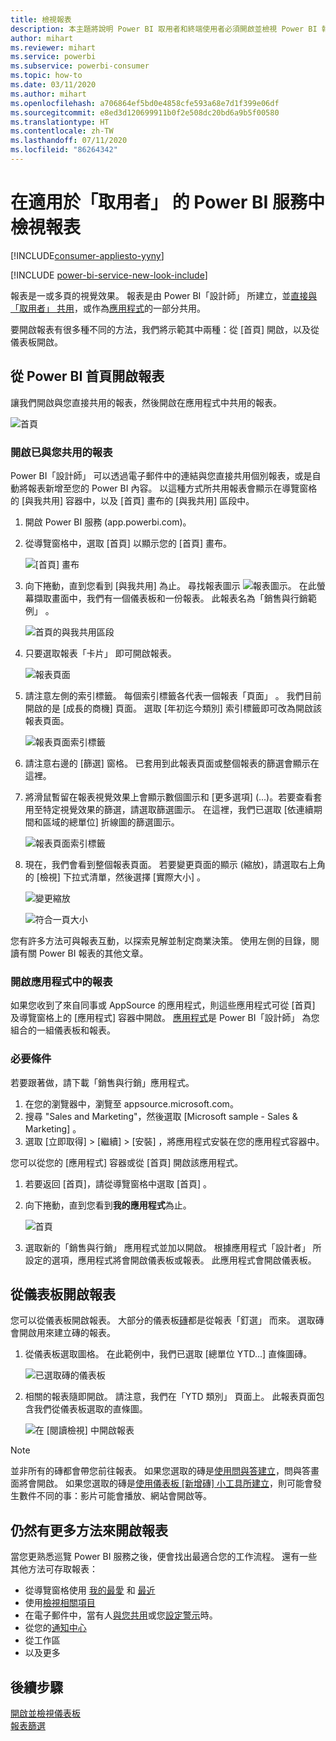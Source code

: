 ```yaml
---
title: 檢視報表
description: 本主題將說明 Power BI 取用者和終端使用者必須開啟並檢視 Power BI 報表。
author: mihart
ms.reviewer: mihart
ms.service: powerbi
ms.subservice: powerbi-consumer
ms.topic: how-to
ms.date: 03/11/2020
ms.author: mihart
ms.openlocfilehash: a706864ef5bd0e4858cfe593a68e7d1f399e06df
ms.sourcegitcommit: e8ed3d120699911b0f2e508dc20bd6a9b5f00580
ms.translationtype: HT
ms.contentlocale: zh-TW
ms.lasthandoff: 07/11/2020
ms.locfileid: "86264342"
---
```

# <a name="view-a-report-in-the-power-bi-service-for-consumers"></a>在適用於「取用者」  的 Power BI 服務中檢視報表

[!INCLUDE[consumer-appliesto-yyny](../includes/consumer-appliesto-yyny.md)]

[!INCLUDE [power-bi-service-new-look-include](../includes/power-bi-service-new-look-include.md)]

報表是一或多頁的視覺效果。 報表是由 Power BI「設計師」  所建立，並[直接與「取用者」  共用](end-user-shared-with-me.md)，或作為[應用程式](end-user-apps.md)的一部分共用。 

要開啟報表有很多種不同的方法，我們將示範其中兩種：從 [首頁] 開啟，以及從儀表板開啟。 

<!-- add art-->


## <a name="open-a-report-from-power-bi-home"></a>從 Power BI 首頁開啟報表
讓我們開啟與您直接共用的報表，然後開啟在應用程式中共用的報表。

   ![首頁](./media/end-user-report-open/power-bi-home-canvas.png)

### <a name="open-a-report-that-has-been-shared-with-you"></a>開啟已與您共用的報表
Power BI「設計師」  可以透過電子郵件中的連結與您直接共用個別報表，或是自動將報表新增至您的 Power BI 內容。 以這種方式所共用報表會顯示在導覽窗格的 [與我共用]  容器中，以及 [首頁] 畫布的 [與我共用]  區段中。

1. 開啟 Power BI 服務 (app.powerbi.com)。

2. 從導覽窗格中，選取 [首頁]  以顯示您的 [首頁] 畫布。  

   ![[首頁] 畫布](./media/end-user-report-open/power-bi-select-home-new.png)
   
3. 向下捲動，直到您看到 [與我共用]  為止。 尋找報表圖示 ![報表圖示](./media/end-user-report-open/power-bi-report-icon.png)。 在此螢幕擷取畫面中，我們有一個儀表板和一份報表。 此報表名為「銷售與行銷範例」  。 
   
   ![首頁的與我共用區段](./media/end-user-report-open/power-bi-shared-new.png)

4. 只要選取報表「卡片」  即可開啟報表。

   ![報表頁面](./media/end-user-report-open/power-bi-open.png)

5. 請注意左側的索引標籤。  每個索引標籤各代表一個報表「頁面」  。 我們目前開啟的是 [成長的商機]  頁面。 選取 [年初迄今類別]  索引標籤即可改為開啟該報表頁面。 

   ![報表頁面索引標籤](./media/end-user-report-open/power-bi-ytd.png)

6. 請注意右邊的 [篩選]  窗格。 已套用到此報表頁面或整個報表的篩選會顯示在這裡。

7. 將滑鼠暫留在報表視覺效果上會顯示數個圖示和 [更多選項]  (...)。若要查看套用至特定視覺效果的篩選，請選取篩選圖示。 在這裡，我們已選取 [依連續期間和區域的總單位]  折線圖的篩選圖示。

   ![報表頁面索引標籤](./media/end-user-report-open/power-bi-visual-filters.png)

6. 現在，我們會看到整個報表頁面。 若要變更頁面的顯示 (縮放)，請選取右上角的 [檢視] 下拉式清單，然後選擇 [實際大小]  。

   ![變更縮放](./media/end-user-report-open/power-bi-fit-new.png)

   ![符合一頁大小](./media/end-user-report-open/power-bi-actual.png)

您有許多方法可與報表互動，以探索見解並制定商業決策。  使用左側的目錄，閱讀有關 Power BI 報表的其他文章。 

### <a name="open-a-report-that-is-part-of-an-app"></a>開啟應用程式中的報表
如果您收到了來自同事或 AppSource 的應用程式，則這些應用程式可從 [首頁] 及導覽窗格上的 [應用程式]  容器中開啟。 [應用程式](end-user-apps.md)是 Power BI「設計師」  為您組合的一組儀表板和報表。

### <a name="prerequisites"></a>必要條件
若要跟著做，請下載「銷售與行銷」應用程式。
1. 在您的瀏覽器中，瀏覽至 appsource.microsoft.com。
1. 搜尋 "Sales and Marketing"，然後選取 [Microsoft sample - Sales & Marketing]  。
1. 選取 [立即取得]   > [繼續]   > [安裝]  ，將應用程式安裝在您的應用程式容器中。 

您可以從您的 [應用程式] 容器或從 [首頁] 開啟該應用程式。
1. 若要返回 [首頁]，請從導覽窗格中選取 [首頁]  。

7. 向下捲動，直到您看到**我的應用程式**為止。

   ![首頁](./media/end-user-report-open/power-bi-app.png)

8. 選取新的「銷售與行銷」  應用程式並加以開啟。 根據應用程式「設計者」  所設定的選項，應用程式將會開啟儀表板或報表。 此應用程式會開啟儀表板。  


## <a name="open-a-report-from-a-dashboard"></a>從儀表板開啟報表
您可以從儀表板開啟報表。 大部分的儀表板[磚](end-user-tiles.md)都是從報表「釘選」  而來。 選取磚會開啟用來建立磚的報表。 

1. 從儀表板選取圖格。 在此範例中，我們已選取 [總單位 YTD...]  直條圖磚。

    ![已選取磚的儀表板](./media/end-user-report-open/power-bi-dashboard.png)

2.  相關的報表隨即開啟。 請注意，我們在「YTD 類別」  頁面上。 此報表頁面包含我們從儀表板選取的直條圖。

    ![在 [閱讀檢視] 中開啟報表](./media/end-user-report-open/power-bi-report-tabs.png)

> [!NOTE]
> 並非所有的磚都會帶您前往報表。 如果您選取的磚是[使用問與答建立](end-user-q-and-a.md)，問與答畫面將會開啟。 如果您選取的磚是[使用儀表板 [新增磚]  小工具所建立](../create-reports/service-dashboard-add-widget.md)，則可能會發生數件不同的事：影片可能會播放、網站會開啟等。  


##  <a name="still-more-ways-to-open-a-report"></a>仍然有更多方法來開啟報表
當您更熟悉巡覽 Power BI 服務之後，便會找出最適合您的工作流程。 還有一些其他方法可存取報表：
- 從導覽窗格使用 [我的最愛](end-user-favorite.md) 和 [最近](end-user-recent.md)    
- 使用[檢視相關項目](end-user-related.md)    
- 在電子郵件中，當有人[與您共用](../collaborate-share/service-share-reports.md)或您[設定警示](end-user-alerts.md)時。    
- 從您的[通知中心](end-user-notification-center.md)    
- 從工作區
- 以及更多

## <a name="next-steps"></a>後續步驟
[開啟並檢視儀表板](end-user-dashboard-open.md)    
[報表篩選](end-user-report-filter.md)

